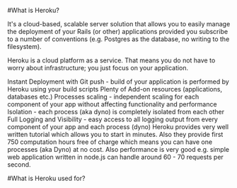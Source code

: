 #What is Heroku?

It's a cloud-based, scalable server solution that allows you to easily manage the deployment of your Rails (or other) applications provided you subscribe to a number of conventions (e.g. Postgres as the database, no writing to the filesystem).

Heroku is a cloud platform as a service. That means you do not have to worry about infrastructure; you just focus on your application.


Instant Deployment with Git push - build of your application is performed by Heroku using your build scripts
Plenty of Add-on resources (applications, databases etc.)
Processes scaling - independent scaling for each component of your app without affecting functionality and performance
Isolation - each process (aka dyno) is completely isolated from each other
Full Logging and Visibility - easy access to all logging output from every component of your app and each process (dyno)
Heroku provides very well written tutorial which allows you to start in minutes. Also they provide first 750 computation hours free of charge which means you can have one processes (aka Dyno) at no cost. Also performance is very good e.g. simple web application written in node.js can handle around 60 - 70 requests per second.

#What is Heroku used for?
